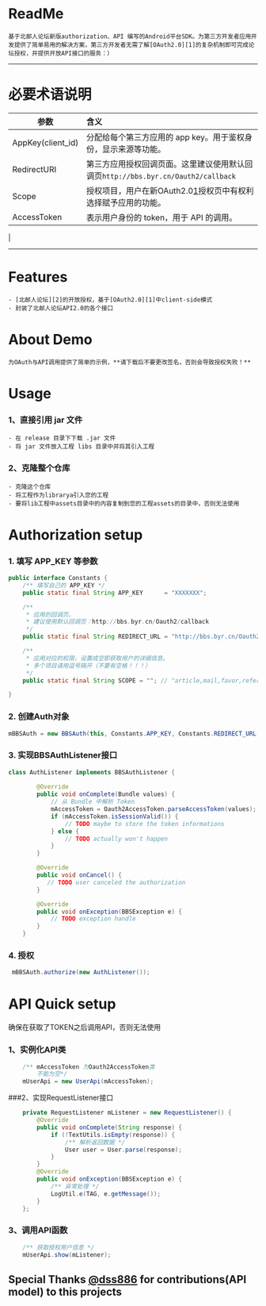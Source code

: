 # ReadMe
	基于北邮人论坛新版authorization、API 编写的Android平台SDK。为第三方开发者应用开发提供了简单易用的解决方案，第三方开发者无需了解[OAuth2.0][1]的复杂机制即可完成论坛授权，并提供开放API接口的服务：）
------

# 必要术语说明
| 参数                   | 含义    | 
| --------               | :-----  | 
| AppKey(client_id)      | 分配给每个第三方应用的 app key。用于鉴权身份，显示来源等功能。|
| RedirectURI            | 第三方应用授权回调页面。这里建议使用默认回调页`http://bbs.byr.cn/Oauth2/callback` |
| Scope                  | 授权项目，用户在新OAuth2.0[1]授权页中有权利选择赋予应用的功能。| 
| AccessToken            | 表示用户身份的 token，用于 API 的调用。| 
|

------

# Features
	- [北邮人论坛][2]的开放授权，基于[OAuth2.0][1]中client-side模式
	- 封装了北邮人论坛API2.0的各个接口

# About Demo
	为OAuth与API调用提供了简单的示例，**请下载后不要更改签名，否则会导致授权失败！**

# Usage

### 1、直接引用 jar 文件
	- 在 release 目录下下载 .jar 文件
	- 将 jar 文件放入工程 libs 目录中并将其引入工程
###	2、克隆整个仓库
	- 克隆这个仓库
	- 将工程作为librarya引入您的工程
	- 要将lib工程中assets目录中的内容复制到您的工程assets的目录中，否则无法使用

# Authorization setup
### 1. 填写 APP_KEY 等参数
```java
public interface Constants {
    /** 填写自己的 APP_KEY */
    public static final String APP_KEY      = "XXXXXXX";

    /** 
     * 应用的回调页。
     * 建议使用默认回调页：http://bbs.byr.cn/Oauth2/callback
     */
    public static final String REDIRECT_URL = "http://bbs.byr.cn/Oauth2/callback";

    /**
     * 应用对应的权限，设置成空即获取用户的详细信息。
     * 多个项目请用逗号隔开（不要有空格！！！）
     */
    public static final String SCOPE = ""; // "article,mail,favor,refer,blacklis";

}

```

### 2. 创建Auth对象
```java
mBBSAuth = new BBSAuth(this, Constants.APP_KEY, Constants.REDIRECT_URL, Constants.SCOPE);
```
### 3. 实现BBSAuthListener接口

```java
class AuthListener implements BBSAuthListener {
        
        @Override
        public void onComplete(Bundle values) {
            // 从 Bundle 中解析 Token
            mAccessToken = Oauth2AccessToken.parseAccessToken(values);
            if (mAccessToken.isSessionValid()) {
            	// TODO maybe to store the token informations
            } else {
             	// TODO actually won't happen
            }
        }

        @Override
        public void onCancel() {
           // TODO user canceled the authorization
        }

        @Override
        public void onException(BBSException e) {
            // TODO exception handle
        }
    }
```
### 4. 授权
```java
 mBBSAuth.authorize(new AuthListener());
```

# API Quick setup

确保在获取了TOKEN之后调用API，否则无法使用

### 1、实例化API类
```java
	/** mAccessToken 为Oauth2AccessToken类 
		不能为空*/
    mUserApi = new UserApi(mAccessToken);
```

###2、实现RequestListener接口
```java
	private RequestListener mListener = new RequestListener() {
        @Override
        public void onComplete(String response) {
            if (!TextUtils.isEmpty(response)) {
                /** 解析返回数据 */
                User user = User.parse(response);
            }
        }
		@Override
		public void onException(BBSException e) {
			/** 异常处理 */
            LogUtil.e(TAG, e.getMessage());
		}
    };
```

### 3、调用API函数
```java
	/** 获取授权用户信息 */
	mUserApi.show(mListener);
```

## **Special Thanks** [@dss886][3] for contributions(API model) to this projects

[1]:http://http://oauth.net/2/
[2]:http://bbs.byr.cn
[3]:https://github.com/dss886
